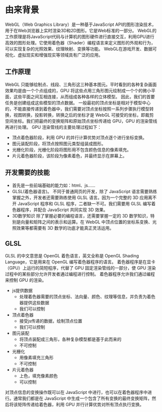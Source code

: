 # 由来背景
WebGL（Web Graphics Library）是一种基于JavaScript API的图形渲染技术，用于在Web浏览器上实时渲染3D和2D图形。它是Web标准的一部分。
WebGL的工作原理是将JavaScript代码与计算机的图形硬件进行直接交互，利用GPU进行高效的图形处理。它使用着色器（Shader）编程语言来定义图形的外观和行为，可以实现复杂的光照效果、纹理映射、变换等功能。
WebGL在游戏开发、数据可视化、虚拟现实和增强现实等领域具有广泛的应用。

## 工作原理
WebGL 只能够绘制点、线段、三角形这三种基本图元。平时看到的各种复杂画面效果均是由一个个点组成的，GPU 将这些点用三角形图元绘制成一个个的微小平面，这些平面之间互相连接，从而组成各种各样的立体模型。
因此，我们的首要任务是创建组成这些模型的顶点数据。
一般最初的顶点坐标是相对于模型中心的，不能直接传递到着色器中，我们需要对顶点坐标按照一系列步骤执行模型转换，视图转换，投影转换，转换之后的坐标才是 WebGL 可接受的坐标，即裁剪空间坐标。我们把最终的变换矩阵和原始顶点坐标传递给 GPU，GPU 的渲染管线再进行处理。
GPU 渲染管线的主要处理过程如下：

- 顶点着色器阶段，利用 GPU 的并行计算优势对顶点逐个进行坐标变换。
- 图元装配阶段，将顶点按照图元类型组装成图形。
- 光栅化阶段，光栅化阶段将图形用不包含颜色信息的像素填充。
- 片元着色器阶段，该阶段为像素着色，并最终显示在屏幕上。

## 开发需要的技能

- 首先是一些前端基础的能力如：html、js......  
- GLSL(着色器语言)。
不同于普通网页的开发，除了 JavaScript 语言需要熟练掌握之外，开发者还需要熟练使用 GLSL 语言。因为一个完整的 3D 应用离不开 JavaScript 程序和 GLSL 程序，二者缺一不可。我们需要用 GLSL 编写着色器程序，并配合 JavaScript 共同实现 3D 效果。
- 3D数学知识
除了掌握必要的编程语言，还需要掌握一定的 3D 数学知识，特别是向量和矩阵之间的表示和运算。在 WebGL 中顶点位置的坐标系变换、光照效果等都需要有 3D 数学的功底才能真正灵活运用。
## GLSL
GLSL 的中文意思是 OpenGL 着色语言，英文全称是 OpenGL Shading Language，它是用来在 OpenGL 编写着色器程序的语言。
着色器程序是在显卡（GPU）上运行的简短程序，代替了 GPU 固定渲染管线的一部分，使 GPU 渲染过程中的某些部分允许开发者通过编程进行控制。
着色器程序允许我们通过编程来控制 GPU 的渲染。

- js提供数据
   - 处理着色器需要的顶点坐标、法向量、颜色、纹理等信息，并负责为着色器提供这些数据
   - 我们可以控制
- 顶点着色器
   - 接受js传递的数据，绘制顶点位置
   - 我们可以控制
- 图元装配
   - 将顶点装配成三角形，各种复杂模型都是基于此而来的
   - 不可控制
- 光栅化
   - 用像素填充三角形
   - 不可控制
- 片元着色器
   - 上色，填充像素颜色
   - 可以控制

对顶点信息的变换操作既可以在 JavaScript 中进行，也可以在着色器程序中进行。通常我们都是在 JavaScript 中生成一个包含了所有变换的最终变换矩阵，然后将该矩阵传递给着色器，利用 GPU 并行计算优势对所有顶点执行变换。
